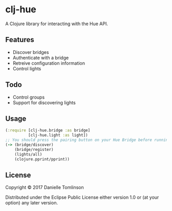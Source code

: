 # clj-hue

A Clojure library for interacting with the Hue API.

## Features

- Discover bridges
- Authenticate with a bridge
- Retreive configuration information
- Control lights

## Todo

- Control groups
- Support for discovering lights

## Usage

```clojure
(:require [clj-hue.bridge :as bridge]
          [clj-hue.light :as light])
;; You should press the pairing button on your Hue Bridge before running this.
(-> (bridge/discover)
    (bridge/register)
    (lights/all)
    (clojure.pprint/pprint))
```

## License

Copyright © 2017 Danielle Tomlinson

Distributed under the Eclipse Public License either version 1.0 or (at
your option) any later version.
